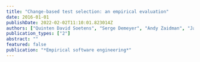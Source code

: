 ```yaml
---
title: "Change-based test selection: an empirical evaluation"
date: 2016-01-01
publishDate: 2022-02-02T11:10:01.823014Z
authors: ["Quinten David Soetens", "Serge Demeyer", "Andy Zaidman", "Javier Pérez"]
publication_types: ["2"]
abstract: ""
featured: false
publication: "*Empirical software engineering*"
---
```


